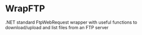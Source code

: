 # WrapFTP
.NET standard FtpWebRequest wrapper with useful functions to download/upload and list files from an FTP server
